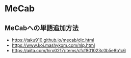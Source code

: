 # MeCab

## MeCabへの単語追加方法

- https://taku910.github.io/mecab/dic.html
- https://www.koi.mashykom.com/nlp.html
- https://qiita.com/hiro0217/items/cfcf801023c0b5e8b1c6